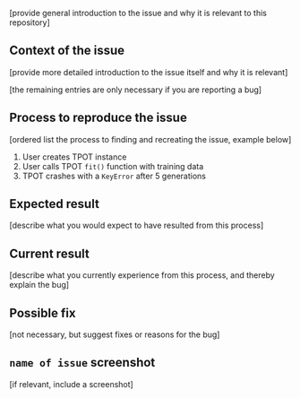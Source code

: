 [provide general introduction to the issue and why it is relevant to this repository]

## Context of the issue

[provide more detailed introduction to the issue itself and why it is relevant]

[the remaining entries are only necessary if you are reporting a bug]

## Process to reproduce the issue

[ordered list the process to finding and recreating the issue, example below]

1. User creates TPOT instance
2. User calls TPOT `fit()` function with training data
3. TPOT crashes with a `KeyError` after 5 generations

## Expected result

[describe what you would expect to have resulted from this process]

## Current result

[describe what you currently experience from this process, and thereby explain the bug]

## Possible fix

[not necessary, but suggest fixes or reasons for the bug]

## `name of issue` screenshot

[if relevant, include a screenshot]
